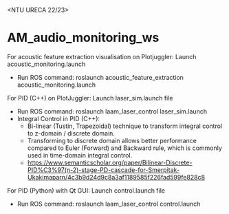 <NTU URECA 22/23>
# AM_audio_monitoring_ws

For acoustic feature extraction visualisation on Plotjuggler: Launch acoustic_monitoring.launch
- Run ROS command: roslaunch acoustic_feature_extraction acoustic_monitoring.launch


  
For PID (C++) on PlotJuggler: Launch laser_sim.launch file 
- Run ROS command: roslaunch laam_laser_control laser_sim.launch
- Integral Control in PID (C++):
  - Bi-linear (Tustin, Trapezoidal) technique to transform integral control to z-domain / discrete domain.
  - Transforming to discrete domain allows better performance compared to Euler (Forward) and Backward rule, which is commonly used in time-domain integral control.
  - https://www.semanticscholar.org/paper/Bilinear-Discrete-PID%C3%97(n-2)-stage-PD-cascade-for-Smerpitak-Ukakimaparn/4c3b9d24d9c8a3af1189585f226fad599fe828c8



For PID (Python) with Qt GUI: Launch control.launch file
- Run ROS command: roslaunch laam_laser_control control.launch
